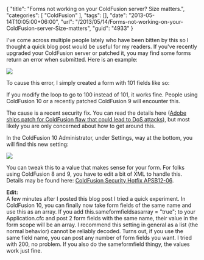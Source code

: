 {
	"title": "Forms not working on your ColdFusion server? Size matters.",
	"categories": [
		"ColdFusion"
	],
	"tags": [],
	"date": "2013-05-14T10:05:00+06:00",
	"url": "/2013/05/14/Forms-not-working-on-your-ColdFusion-server-Size-matters",
	"guid": "4933"
}

I've come across multiple people lately who have been bitten by this so I thought a quick blog post would be useful for my readers. If you've recently upgraded your ColdFusion server or patched it, you may find some forms return an error when submitted. Here is an example:
<!--more-->
<img src="http://www.raymondcamden.com/images/Screenshot_5_14_13_9_08_AM.png" />

To cause this error, I simply created a form with 101 fields like so:

<script src="https://gist.github.com/cfjedimaster/5576199.js"></script>

If you modify the loop to go to 100 instead of 101, it works fine. People using ColdFusion 10 or a recently patched ColdFusion 9 will encounter this.

The cause is a recent security fix. You can read the details here (<a href="http://www.infosecurity-magazine.com/view/24510/adobe-ships-patch-for-coldfusion-flaw-that-could-lead-to-dos-attacks/">Adobe ships patch for ColdFusion flaw that could lead to DoS attacks</a>), but most likely you are only concerned about how to get around this.

In the ColdFusion 10 Administrator, under Settings, way at the bottom, you will find this new setting:

<img src="http://www.raymondcamden.com/images/rayScreenshot_5_14_13_9_12_AM.png" />

You can tweak this to a value that makes sense for your form. For folks using ColdFusion 8 and 9, you have to edit a bit of XML to handle this. Details may be found here: <a href="http://helpx.adobe.com/coldfusion/kb/coldfusion-security-hotfix.html">ColdFusion Security Hotfix APSB12-06</a>.

<b>Edit:</b><br/>
A few minutes after I posted this blog post I tried a quick experiment. In ColdFusion 10, you can finally now take form fields of the same name and use this as an array. If you add this.sameformfieldsasarray = "true"; to your Application.cfc and post 2 form fields with the same name, their value in the form scope will be an array. I recommend this setting in general as a list (the normal behavior) cannot be reliably decoded. Turns out, if you use the same field name, you can post any number of form fields you want. I tried with 200, no problem. If you also do the sameformfield thingy, the values work just fine.